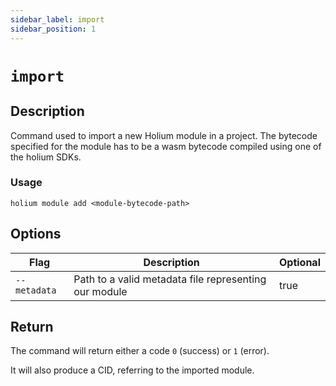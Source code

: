 ```yaml
---
sidebar_label: import
sidebar_position: 1
---
```


# `import`

## Description

Command used to import a new Holium module in a project. The bytecode specified for the module has
to be a wasm bytecode compiled using one of the holium SDKs.

### Usage

`holium module add <module-bytecode-path>`

## Options

| Flag                           | Description          | Optional |
| -----------------------------  | -------------------- |-------------------- |
| `--metadata`                   | Path to a valid metadata file representing our module  | true |

## Return

The command will return either a code `0` (success) or `1` (error).

It will also produce a CID, referring to the imported module.
